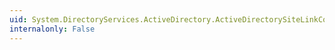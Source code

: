 ```yaml
---
uid: System.DirectoryServices.ActiveDirectory.ActiveDirectorySiteLinkCollection.AddRange(System.DirectoryServices.ActiveDirectory.ActiveDirectorySiteLinkCollection)
internalonly: False
---
```

